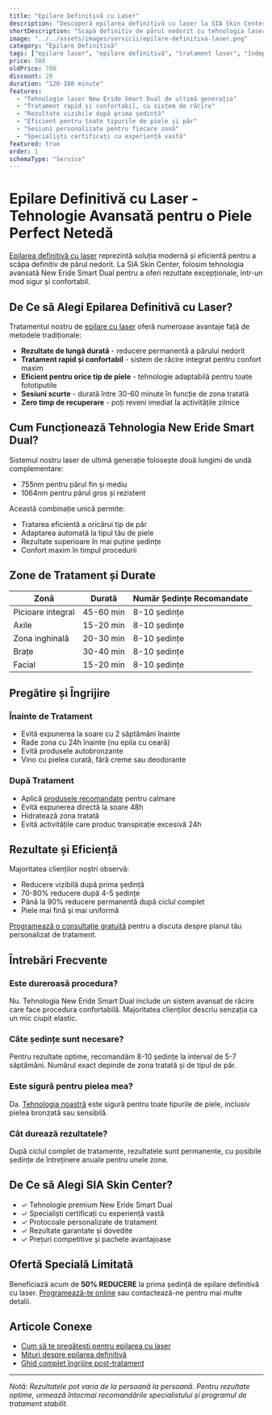 ```yaml
---
title: "Epilare Definitivă cu Laser"
description: "Descoperă epilarea definitivă cu laser la SIA Skin Center. Folosim tehnologia avansată New Eride Smart Dual pentru rezultate de lungă durată și confort maxim. Tratamente personalizate pentru toate tipurile de piele."
shortDescription: "Scapă definitiv de părul nedorit cu tehnologia laser New Eride Smart Dual - soluția modernă pentru o piele perfect netedă."
image: "../../assets/images/servicii/epilare-definitiva-laser.png"
category: "Epilare Definitivă"
tags: ["epilare laser", "epilare definitivă", "tratament laser", "îndepărtare păr", "new eride smart dual"]
price: 500
oldPrice: 700
discount: 20
duration: "120-180 minute"
features:
  - "Tehnologie laser New Eride Smart Dual de ultimă generație"
  - "Tratament rapid și confortabil, cu sistem de răcire"
  - "Rezultate vizibile după prima ședință"
  - "Eficient pentru toate tipurile de piele și păr"
  - "Sesiuni personalizate pentru fiecare zonă"
  - "Specialiști certificați cu experiență vastă"
featured: true
order: 1
schemaType: "Service"
---
```


# Epilare Definitivă cu Laser - Tehnologie Avansată pentru o Piele Perfect Netedă

[Epilarea definitivă cu laser](/) reprezintă soluția modernă și eficientă pentru a scăpa definitiv de părul nedorit. La SIA Skin Center, folosim tehnologia avansată New Eride Smart Dual pentru a oferi rezultate excepționale, într-un mod sigur și confortabil.

## De Ce să Alegi Epilarea Definitivă cu Laser?

Tratamentul nostru de [epilare cu laser](/servicii/epilare-definitiva) oferă numeroase avantaje față de metodele tradiționale:

- **Rezultate de lungă durată** - reducere permanentă a părului nedorit
- **Tratament rapid și confortabil** - sistem de răcire integrat pentru confort maxim
- **Eficient pentru orice tip de piele** - tehnologie adaptabilă pentru toate fototiputile
- **Sesiuni scurte** - durată între 30-60 minute în funcție de zona tratată
- **Zero timp de recuperare** - poți reveni imediat la activitățile zilnice

## Cum Funcționează Tehnologia New Eride Smart Dual?

Sistemul nostru laser de ultimă generație folosește două lungimi de undă complementare:
- 755nm pentru părul fin și mediu
- 1064nm pentru părul gros și rezistent

Această combinație unică permite:
- Tratarea eficientă a oricărui tip de păr
- Adaptarea automată la tipul tău de piele
- Rezultate superioare în mai puține ședințe
- Confort maxim în timpul procedurii

## Zone de Tratament și Durate

| Zonă | Durată | Număr Ședințe Recomandate |
|------|---------|---------------------------|
| Picioare integral | 45-60 min | 8-10 ședințe |
| Axile | 15-20 min | 8-10 ședințe |
| Zona inghinală | 20-30 min | 8-10 ședințe |
| Brațe | 30-40 min | 8-10 ședințe |
| Facial | 15-20 min | 8-10 ședințe |

## Pregătire și Îngrijire

### Înainte de Tratament
- Evită expunerea la soare cu 2 săptămâni înainte
- Rade zona cu 24h înainte (nu epila cu ceară)
- Evită produsele autobronzante
- Vino cu pielea curată, fără creme sau deodorante

### După Tratament
- Aplică [produsele recomandate](/blog/ingrijire-dupa-epilare) pentru calmare
- Evită expunerea directă la soare 48h
- Hidratează zona tratată
- Evită activitățile care produc transpirație excesivă 24h

## Rezultate și Eficiență

Majoritatea clienților noștri observă:
- Reducere vizibilă după prima ședință
- 70-80% reducere după 4-5 ședințe
- Până la 90% reducere permanentă după ciclul complet
- Piele mai fină și mai uniformă

[Programează o consultație gratuită](/contact) pentru a discuta despre planul tău personalizat de tratament.

## Întrebări Frecvente

### Este dureroasă procedura?
Nu. Tehnologia New Eride Smart Dual include un sistem avansat de răcire care face procedura confortabilă. Majoritatea clienților descriu senzația ca un mic ciupit elastic.

### Câte ședințe sunt necesare?
Pentru rezultate optime, recomandăm 8-10 ședințe la interval de 5-7 săptămâni. Numărul exact depinde de zona tratată și de tipul de păr.

### Este sigură pentru pielea mea?
Da. [Tehnologia noastră](/blog/tipuri-piele-epilare-laser) este sigură pentru toate tipurile de piele, inclusiv pielea bronzată sau sensibilă.

### Cât durează rezultatele?
După ciclul complet de tratamente, rezultatele sunt permanente, cu posibile ședințe de întreținere anuale pentru unele zone.

## De Ce să Alegi SIA Skin Center?

- ✓ Tehnologie premium New Eride Smart Dual
- ✓ Specialiști certificați cu experiență vastă
- ✓ Protocoale personalizate de tratament
- ✓ Rezultate garantate și dovedite
- ✓ Prețuri competitive și pachete avantajoase

## Ofertă Specială Limitată

Beneficiază acum de **50% REDUCERE** la prima ședință de epilare definitivă cu laser. [Programează-te online](/contact) sau contactează-ne pentru mai multe detalii.

## Articole Conexe

- [Cum să te pregătești pentru epilarea cu laser](/blog/pregatire-epilare-laser)
- [Mituri despre epilarea definitivă](/blog/mituri-epilare-laser)
- [Ghid complet îngrijire post-tratament](/blog/ingrijire-dupa-epilare)

---

*Notă: Rezultatele pot varia de la persoană la persoană. Pentru rezultate optime, urmează întocmai recomandările specialistului și programul de tratament stabilit.* 
